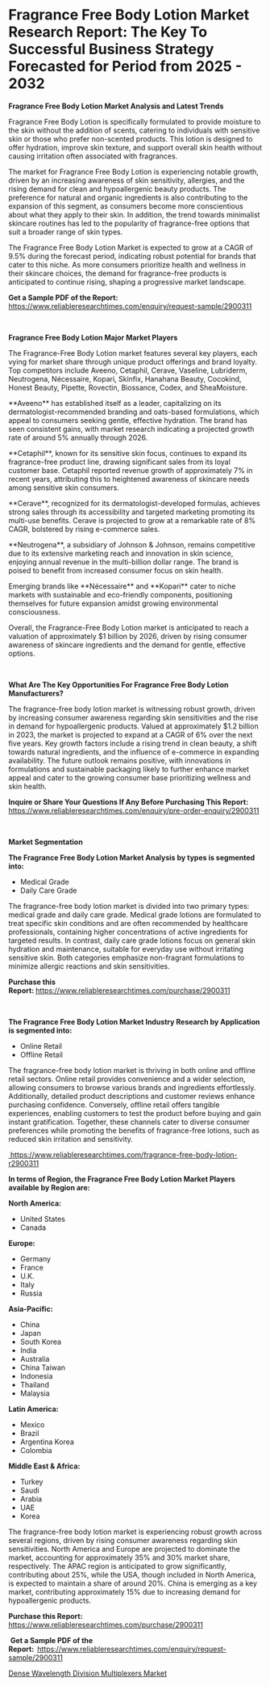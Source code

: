 <p><h1>Fragrance Free Body Lotion Market Research Report: The Key To Successful Business Strategy Forecasted for Period from 2025 - 2032</h1></p><p><strong>Fragrance Free Body Lotion Market Analysis and Latest Trends</strong></p>
<p><p>Fragrance Free Body Lotion is specifically formulated to provide moisture to the skin without the addition of scents, catering to individuals with sensitive skin or those who prefer non-scented products. This lotion is designed to offer hydration, improve skin texture, and support overall skin health without causing irritation often associated with fragrances.</p><p>The market for Fragrance Free Body Lotion is experiencing notable growth, driven by an increasing awareness of skin sensitivity, allergies, and the rising demand for clean and hypoallergenic beauty products. The preference for natural and organic ingredients is also contributing to the expansion of this segment, as consumers become more conscientious about what they apply to their skin. In addition, the trend towards minimalist skincare routines has led to the popularity of fragrance-free options that suit a broader range of skin types.</p><p>The Fragrance Free Body Lotion Market is expected to grow at a CAGR of 9.5% during the forecast period, indicating robust potential for brands that cater to this niche. As more consumers prioritize health and wellness in their skincare choices, the demand for fragrance-free products is anticipated to continue rising, shaping a progressive market landscape.</p></p>
<p><strong>Get a Sample PDF of the Report:&nbsp;</strong> <a href="https://www.reliableresearchtimes.com/enquiry/request-sample/2900311?utm_campaign=3223&utm_medium=2&utm_source=Github&utm_content=ia&utm_term=16032025&utm_id=fragrance-free-body-lotion">https://www.reliableresearchtimes.com/enquiry/request-sample/2900311</a></p>
<p>&nbsp;</p>
<p><strong>Fragrance Free Body Lotion Major Market Players</strong></p>
<p><p>The Fragrance-Free Body Lotion market features several key players, each vying for market share through unique product offerings and brand loyalty. Top competitors include Aveeno, Cetaphil, Cerave, Vaseline, Lubriderm, Neutrogena, Nécessaire, Kopari, Skinfix, Hanahana Beauty, Cocokind, Honest Beauty, Pipette, Rovectin, Biossance, Codex, and SheaMoisture.</p><p>**Aveeno** has established itself as a leader, capitalizing on its dermatologist-recommended branding and oats-based formulations, which appeal to consumers seeking gentle, effective hydration. The brand has seen consistent gains, with market research indicating a projected growth rate of around 5% annually through 2026.</p><p>**Cetaphil**, known for its sensitive skin focus, continues to expand its fragrance-free product line, drawing significant sales from its loyal customer base. Cetaphil reported revenue growth of approximately 7% in recent years, attributing this to heightened awareness of skincare needs among sensitive skin consumers.</p><p>**Cerave**, recognized for its dermatologist-developed formulas, achieves strong sales through its accessibility and targeted marketing promoting its multi-use benefits. Cerave is projected to grow at a remarkable rate of 8% CAGR, bolstered by rising e-commerce sales.</p><p>**Neutrogena**, a subsidiary of Johnson & Johnson, remains competitive due to its extensive marketing reach and innovation in skin science, enjoying annual revenue in the multi-billion dollar range. The brand is poised to benefit from increased consumer focus on skin health.</p><p>Emerging brands like **Nécessaire** and **Kopari** cater to niche markets with sustainable and eco-friendly components, positioning themselves for future expansion amidst growing environmental consciousness.</p><p>Overall, the Fragrance-Free Body Lotion market is anticipated to reach a valuation of approximately $1 billion by 2026, driven by rising consumer awareness of skincare ingredients and the demand for gentle, effective options.</p></p>
<p>&nbsp;</p>
<p><strong>What Are The Key Opportunities For Fragrance Free Body Lotion Manufacturers?</strong></p>
<p><p>The fragrance-free body lotion market is witnessing robust growth, driven by increasing consumer awareness regarding skin sensitivities and the rise in demand for hypoallergenic products. Valued at approximately $1.2 billion in 2023, the market is projected to expand at a CAGR of 6% over the next five years. Key growth factors include a rising trend in clean beauty, a shift towards natural ingredients, and the influence of e-commerce in expanding availability. The future outlook remains positive, with innovations in formulations and sustainable packaging likely to further enhance market appeal and cater to the growing consumer base prioritizing wellness and skin health.</p></p>
<p><strong>Inquire or Share Your Questions If Any Before Purchasing This Report:</strong> <a href="https://www.reliableresearchtimes.com/enquiry/pre-order-enquiry/2900311?utm_campaign=3223&utm_medium=2&utm_source=Github&utm_content=ia&utm_term=16032025&utm_id=fragrance-free-body-lotion">https://www.reliableresearchtimes.com/enquiry/pre-order-enquiry/2900311</a></p>
<p>&nbsp;</p>
<p><strong>Market Segmentation</strong></p>
<p><strong>The Fragrance Free Body Lotion Market Analysis by types is segmented into:</strong></p>
<p><ul><li>Medical Grade</li><li>Daily Care Grade</li></ul></p>
<p><p>The fragrance-free body lotion market is divided into two primary types: medical grade and daily care grade. Medical grade lotions are formulated to treat specific skin conditions and are often recommended by healthcare professionals, containing higher concentrations of active ingredients for targeted results. In contrast, daily care grade lotions focus on general skin hydration and maintenance, suitable for everyday use without irritating sensitive skin. Both categories emphasize non-fragrant formulations to minimize allergic reactions and skin sensitivities.</p></p>
<p><strong>Purchase this Report:&nbsp;</strong><a href="https://www.reliableresearchtimes.com/purchase/2900311?utm_campaign=3223&utm_medium=2&utm_source=Github&utm_content=ia&utm_term=16032025&utm_id=fragrance-free-body-lotion">https://www.reliableresearchtimes.com/purchase/2900311</a></p>
<p>&nbsp;</p>
<p><strong>The Fragrance Free Body Lotion Market Industry Research by Application is segmented into:</strong></p>
<p><ul><li>Online Retail</li><li>Offline Retail</li></ul></p>
<p><p>The fragrance-free body lotion market is thriving in both online and offline retail sectors. Online retail provides convenience and a wider selection, allowing consumers to browse various brands and ingredients effortlessly. Additionally, detailed product descriptions and customer reviews enhance purchasing confidence. Conversely, offline retail offers tangible experiences, enabling customers to test the product before buying and gain instant gratification. Together, these channels cater to diverse consumer preferences while promoting the benefits of fragrance-free lotions, such as reduced skin irritation and sensitivity.</p></p>
<p><a href="https://www.reliableresearchtimes.com/fragrance-free-body-lotion-r2900311?utm_campaign=3223&utm_medium=2&utm_source=Github&utm_content=ia&utm_term=16032025&utm_id=fragrance-free-body-lotion">&nbsp;https://www.reliableresearchtimes.com/fragrance-free-body-lotion-r2900311</a></p>
<p><strong>In terms of Region, the Fragrance Free Body Lotion Market Players available by Region are:</strong></p>
<p>
    <p> <strong> North America: </strong>
        <ul>
            <li>United States</li>
            <li>Canada</li>
        </ul>
        </p> 
    <p> <strong> Europe: </strong>
        <ul>
            <li>Germany</li>
            <li>France</li>
            <li>U.K.</li>
            <li>Italy</li>
            <li>Russia</li>
        </ul>
        </p> 
    <p> <strong> Asia-Pacific: </strong>
        <ul>
            <li>China</li>
            <li>Japan</li>
            <li>South Korea</li>
            <li>India</li>
            <li>Australia</li>
            <li>China Taiwan</li>
            <li>Indonesia</li>
            <li>Thailand</li>
            <li>Malaysia</li>
        </ul>
        </p> 
    <p> <strong> Latin America: </strong>
        <ul>
            <li>Mexico</li>
            <li>Brazil</li>
            <li>Argentina Korea</li>
            <li>Colombia</li>
        </ul>
        </p> 
    <p> <strong> Middle East & Africa: </strong>
        <ul>
            <li>Turkey</li>
            <li>Saudi</li>
            <li>Arabia</li>
            <li>UAE</li>
            <li>Korea</li>
        </ul>
    </p>
    </p>
<p><p>The fragrance-free body lotion market is experiencing robust growth across several regions, driven by rising consumer awareness regarding skin sensitivities. North America and Europe are projected to dominate the market, accounting for approximately 35% and 30% market share, respectively. The APAC region is anticipated to grow significantly, contributing about 25%, while the USA, though included in North America, is expected to maintain a share of around 20%. China is emerging as a key market, contributing approximately 15% due to increasing demand for hypoallergenic products.</p></p>
<p><strong>Purchase this Report: </strong><a href="https://www.reliableresearchtimes.com/purchase/2900311?utm_campaign=3223&utm_medium=2&utm_source=Github&utm_content=ia&utm_term=16032025&utm_id=fragrance-free-body-lotion">https://www.reliableresearchtimes.com/purchase/2900311</a></p>
<p>&nbsp;<strong>Get a Sample PDF of the Report:&nbsp;&nbsp;</strong><a href="https://www.reliableresearchtimes.com/enquiry/request-sample/2900311?utm_campaign=3223&utm_medium=2&utm_source=Github&utm_content=ia&utm_term=16032025&utm_id=fragrance-free-body-lotion">https://www.reliableresearchtimes.com/enquiry/request-sample/2900311</a></p>
<p><strong></strong></p>
<p><p><a href="https://github.com/stickkinkel/Market-Research-Report-List-1/blob/main/dense-wavelength-division-multiplexers-market.md?utm_campaign=3223&utm_medium=2&utm_source=Github&utm_content=ia&utm_term=16032025&utm_id=fragrance-free-body-lotion">Dense Wavelength Division Multiplexers Market</a></p></p>